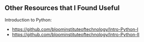## Other Resources that I Found Useful

Introduction to Python:
  - https://github.com/bloominstituteoftechnology/Intro-Python-I
  - https://github.com/bloominstituteoftechnology/Intro-Python-II

